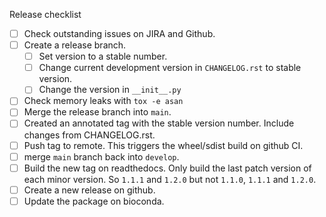 Release checklist
- [ ] Check outstanding issues on JIRA and Github.
- [ ] Create a release branch.
  - [ ] Set version to a stable number.
  - [ ] Change current development version in `CHANGELOG.rst` to stable version.
  - [ ] Change the version in `__init__.py`
- [ ] Check memory leaks with `tox -e asan`
- [ ] Merge the release branch into `main`.
- [ ] Created an annotated tag with the stable version number. Include changes 
from CHANGELOG.rst.
- [ ] Push tag to remote. This triggers the wheel/sdist build on github CI.
- [ ] merge `main` branch back into `develop`.
- [ ] Build the new tag on readthedocs. Only build the last patch version of
each minor version. So `1.1.1` and `1.2.0` but not `1.1.0`, `1.1.1` and `1.2.0`.
- [ ] Create a new release on github.
- [ ] Update the package on bioconda.
